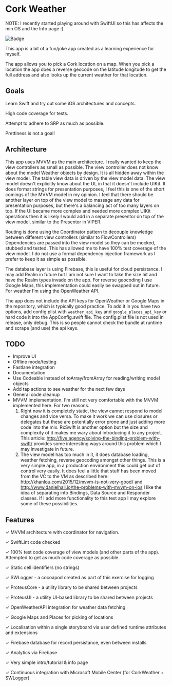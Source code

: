 # Cork Weather

NOTE: I recently started playing around with SwiftUI so this has affects the min OS and the Info page :)

![Badge](https://build.appcenter.ms/v0.1/apps/e7027ca3-de06-426f-9af4-0d73431401b8/branches/master/badge)

This app is a bit of a fun/joke app created as a learning experience for myself.

The app allows you to pick a Cork location on a map. When you pick a location the app does a reverse geocode on the latitude longitude to get the full address and also looks up the current weather for that location.

## Goals

Learn Swift and try out some iOS architectures and concepts.

High code coverage for tests.

Attempt to adhere to SRP as much as possible.

Prettiness is not a goal!

## Architecture

This app uses MVVM as the main architecture. I really wanted to keep the view controllers as small as possible.
The view controller does not know about the model Weather objects by design. It is all hidden away within the view model.  The table view data is driven by the view model data.
The view model doesn't explicitly know about the UI, in that it doesn't include UIKit. It does format strings for presentation purposes, I feel this is one of the short comings of the MVVM model in my opinion.
I feel that there should be another layer on top of the view model to massage any data for presentation purposes, but there's a balancing act of too many layers on top. If the UI became more complex and needed more complex UIKit operations then it is likely I would add in a separate presentor on top of the view model, similar to the Presentor in VIPER. 

Routing is done using the Coordinator pattern to decouple knowledge between different view controllers (similar to FlowControllers)
Dependencies are passed into the view model so they can be mocked, stubbed and tested. This has allowed me to have 100% test coverage of the view model. I do not use a formal dependency injection framework as I prefer to keep it as simple as possible.

The database layer is using Firebase, this is useful for cloud persistance. I may add Realm in future but I am not sure I want to take the size hit and have the Realm types invade on the app. 
For reverse geocoding I use Google Maps, this implementation could easily be swapped out in future.
For weather I'm using the OpenWeather API. 

The app does not include the API keys for OpenWeather or Google Maps in the repository, which is typically good practice. To add it in you have two options, add config.plist with `weather_api_key` and `google_places_api_key` or hard code it into the AppConfig.swift file. The config.plist file is not used in release, only debug. This is so people cannot check the bundle at runtime and scrape (and use) the api keys.

## TODO

* Improve UI
* Offline mode/testing
* Fastlane integration
* Documentation
* Use Codeable instead of toArray/fromArray for reading/writing model objects
* Add tap actions to see weather for the next few days
* General code cleanup
* MVVM implementation. I'm still not very comfortable with the MVVM implemented here. For two reasons.
    1. Right now it is completely static, the view cannot respond to model changes and vice versa. To make it work we can use closures or delegates but these are potentially error prone and just adding more code into the mix. RxSwift is another option but the size and complexity of it makes me wary about introducing it to any project. This article: http://five.agency/solving-the-binding-problem-with-swift/ provides some interesting ways around this problem which I may investigate in future.
    2. The view model has too much in it, it does database loading, weather fetching, reverse geocoding amongst other things. This is a very simple app, in a production environment this could get out of control very easily. It does feel a little that stuff has been moved from the VC to the VM as described here: http://khanlou.com/2015/12/mvvm-is-not-very-good/ and http://www.danielhall.io/the-problems-with-mvvm-on-ios I like the idea of separating into Bindings, Data Source and Responder classes. If I add more functionality to this test app I may explore some of these possibilities.

## Features

✓ MVVM architecture with coordinator for navigation.

✓ SwiftLint code checked

✓ 100% test code coverage of view models (and other parts of the app). Attempted to get as much code coverage as possible.

✓ Static cell identifiers (no strings)

✓ SWLogger - a cocoapod created as part of this exercise for logging

✓ ProteusCore - a utility library to be shared between projects

✓ ProteusUI - a utility UI-based library to be shared between projects

✓ OpenWeatherAPI integration for weather data fetching

✓ Google Maps and Places for picking of locations

✓ Localisation within a single storyboard via user defined runtime attributes and extensions

✓ Firebase database for record persistance, even between installs

✓ Analytics via Firebase

✓ Very simple intro/tutorial & info page

✓ Continuous integration with Microsoft Mobile Center (for CorkWeather + SWLogger)

